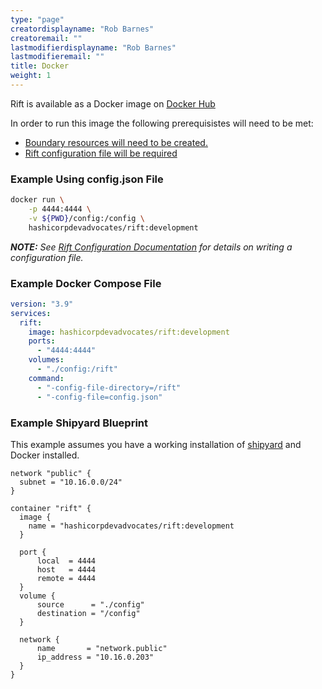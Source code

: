 ```yaml
---
type: "page"
creatordisplayname: "Rob Barnes"
creatoremail: ""
lastmodifierdisplayname: "Rob Barnes"
lastmodifieremail: ""
title: Docker
weight: 1
---
```


Rift is available as a Docker image on [Docker Hub](https://hub.docker.com/orgs/hashicorpdevadvocates)

In order to run this image the following prerequisistes will need to be met:

- [Boundary resources will need to be created.](/boundary)
- [Rift configuration file will be required](/rift-configuration)

### Example Using config.json File

```sh
docker run \
    -p 4444:4444 \
    -v ${PWD}/config:/config \
    hashicorpdevadvocates/rift:development
```

_**NOTE:** See [Rift Configuration Documentation](/rift-configuration) for details on writing a configuration file._

<!-- ### Example Using Environment Variables

```sh
docker run \
    -p 4444:4444 \
    -e "LOG_LEVEL=debug" \
    -e "BOUNDARY_ADDR=https://hcp.boundary-address.com" \
    -e "BOUNDARY_AUTH_METHOD=ampw_1234567890" \
    -e "BOUNDARY_AUTH_USERNAME=rift" \
    -e "BOUNDARY_AUTH_PASSWORD=rift-password" \
    -e "BOUNDARY_ORGANISATION=rift-org" \
    -e "PAGERDUTY_ENABLED=true" \
    -e "PAGERDUTY_TOKEN=pd-token" \
    hashicorpdevadvocates/rift:development
```

_**NOTE:** For details of all environment variables available to use, see the [Rift Configuration Documentation.](/rift-configuration)_ -->

### Example Docker Compose File

```yaml
version: "3.9"
services:
  rift:
    image: hashicorpdevadvocates/rift:development
    ports:
      - "4444:4444"
    volumes:
      - "./config:/rift"
    command:
      - "-config-file-directory=/rift"
      - "-config-file=config.json"
```

### Example Shipyard Blueprint

This example assumes you have a working installation of [shipyard](https://shipyard.run) and Docker installed.

```hcl
network "public" {
  subnet = "10.16.0.0/24"
}

container "rift" {
  image {
    name = "hashicorpdevadvocates/rift:development
  }

  port {
      local  = 4444
      host   = 4444
      remote = 4444
  }
  volume {
      source      = "./config"
      destination = "/config"
  }

  network {
      name       = "network.public"
      ip_address = "10.16.0.203"
  }
}
```
